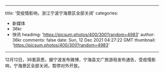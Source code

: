 
---
title: '受疫情影响，浙江宁波宁海景区全部关闭'
categories: 
 - 新媒体
 - 36kr
 - 快讯
headimg: 'https://picsum.photos/400/300?random=4983'
author: 36kr
comments: false
date: Sun, 12 Dec 2021 04:27:22 GMT
thumbnail: 'https://picsum.photos/400/300?random=4983'
---

<div>   
12月12日，36氪获悉，据宁波发布微博，宁海县文广旅游局发布通告，受疫情影响，宁海景区全部关闭，暂停对外开放。  
</div>
            